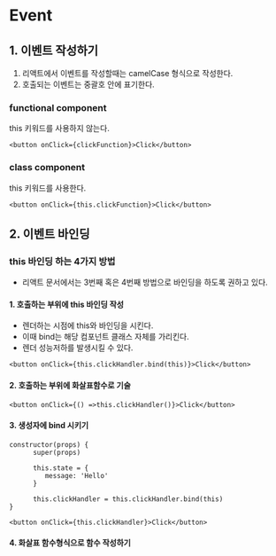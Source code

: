 # Event



## 1. 이벤트 작성하기

1. 리액트에서 이벤트를 작성할때는 camelCase 형식으로 작성한다. 
2. 호출되는 이벤트는 중괄호 안에 표기한다. 



### functional component

this 키워드를 사용하지 않는다.

```react
<button onClick={clickFunction}>Click</button>
```



### class component

this 키워드를 사용한다.

```react
<button onClick={this.clickFunction}>Click</button>
```



## 2. 이벤트 바인딩

### this 바인딩 하는 4가지 방법  

- 리액트 문서에서는 3번째 혹은  4번째 방법으로 바인딩을 하도록 권하고 있다.



#### 1. 호출하는 부위에 this 바인딩 작성

- 렌더하는 시점에 this와 바인딩을 시킨다.
- 이때 bind는 해당 컴포넌트 클래스 자체를 가리킨다.
- 렌더 성능저하를 발생시킬 수 있다. 

```react
<button onClick={this.clickHandler.bind(this)}>Click</button>
```



#### 2. 호출하는 부위에 화살표함수로 기술

```react
<button onClick={() =>this.clickHandler()}>Click</button>
```



#### 3. 생성자에 bind 시키기

```react
constructor(props) {
      super(props)
    
      this.state = {
         message: 'Hello'
      }

      this.clickHandler = this.clickHandler.bind(this)
}

<button onClick={this.clickHandler}>Click</button>
```



#### 4. 화살표 함수형식으로 함수 작성하기